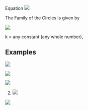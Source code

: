 Equation
![](Pasted%20image%2020221018150715.png)

The Family of the Circles is given by

![](Pasted%20image%2020221018150824.png)

k = any constant (any whole number), 


## Examples
![](Pasted%20image%2020221018150910.png)

![](Pasted%20image%2020221018151014.png)

![](Pasted%20image%2020221018152708.png)


2. ![](Pasted%20image%2020221018153340.png)

![](Pasted%20image%2020221018154357.png)
